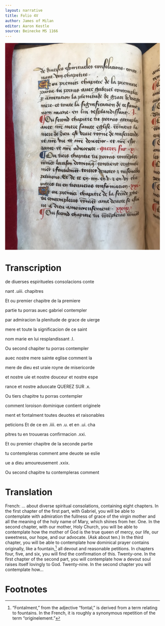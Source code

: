 ```yaml
---
layout: narrative
title: Folio 4V
author: James of Milan
editor: Aaron Kestle
source: Beinecke MS 1166
---
```


![Beinecke MS 1166 Folio 4V](https://raw.githubusercontent.com/oldfrenchtexts/L-aiguillon-d-amour-divine/master/assets/4V.jpg)

# Transcription

de diuerses espiritueles consolacions conte

nant .uiii. chapitres

Et ou premier chapitre de la premiere

partie tu porras auec gabriel contempler

par admiracion la plenitude de grace de uierge

mere et toute la significacion de ce saint

nom marie en lui resplandissant .I.

Ou second chapiter tu porras contempler

auec nostre mere sainte eglise comment la

mere de dieu est uraie royne de misericorde

et nostre uie et nostre douceur et nostre espe

rance et nostre aduocate QUEREZ SUR .x.

Ou tiers chapitre tu porras contempler

comment loroison dominique contient originele

ment et fontalment toutes deuotes et raisonables

peticions Et de ce en .iiii. en .u. et en .ui. cha

pitres tu en trouueras confirmacion .xxi.

Et ou premier chapitre de la seconde partie

tu contempleras comment ame deuote se eslie

ue a dieu amoureusement .xxix.

Ou second chapitre tu contempleras comment


# Translation

French: … about diverse spiritual consolations, containing eight chapters. In the first chapter of the first part, with Gabriel, you will be able to contemplate with admiration the fullness of grace of the virgin mother and all the meaning of the holy name of Mary, which shines from her. One. In the second chapter, with our mother, Holy Church, you will be able to contemplate how the mother of God is the true queen of mercy, our life, our sweetness, our hope, and our advocate. (Ask about ten.) In the third chapter, you will be able to contemplate how dominical prayer contains originally, like a fountain,[^1] all devout and reasonable petitions. In chapters four, five, and six, you will find the confirmation of this. Twenty-one. In the first chapter of the second part, you will contemplate how a devout soul raises itself lovingly to God. Twenty-nine. In the second chapter you will contemplate how…

# Footnotes

[^1]: “Fontalment,” from the adjective “fontal,” is derived from a term relating to fountains. In the French, it is roughly a synonymous repetition of the term “originelement.”
